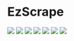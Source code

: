 # EzScrape

<img src="https://cdn.rawgit.com/sindresorhus/awesome/d7305f38d29fed78fa85652e3a63e154dd8e8829/media/badge.svg"> <img src="https://img.shields.io/github/stars/Code1Tech/EzScrape?style=social"> <img src="https://img.shields.io/github/forks/Code1Tech/EzScrape?style=social"> <img src="https://img.shields.io/github/repo-size/Code1Tech/EzScrape"> <img src="https://img.shields.io/github/license/Code1Tech/EzScrape"> <img src="https://img.shields.io/badge/platform-any (mainly windows)-success.svg"> <img src="https://img.shields.io/badge/version-1.0-yellow">
